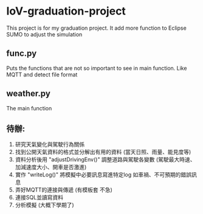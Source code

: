 # IoV-graduation-project
This project is for my graduation project. It add more function to Eclipse SUMO to adjust the simulation
## func.py 
Puts the functions that are not so important to see in main function. Like MQTT and detect file format
## weather.py
The main function

## 待辦:
1. 研究天氣變化與駕駛行為關係
2. 找到公開天氣資料的格式並分解出有用的資料 (當天日照、雨量、能見度等)
3. 資料分析後用 "adjustDrivingEnv()" 調整道路與駕駛各變數 (駕駛最大時速、加減速度大小、開車是否激進)
4. 實作 "writeLog()" 將模擬中必要訊息寫進特定log 如車禍、不可預期的錯誤訊息
5. 弄好MQTT的連接與傳遞 (有模板套 不急)
6. 連接SQL並讀寫資料
7. 分析模擬 (大概下學期了)
